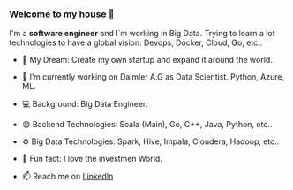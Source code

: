 ### Welcome to my house 👋

I'm a **software engineer** and I`m working in Big Data. Trying to learn a lot technologies to have a global vision: Devops, Docker, Cloud, Go, etc..

- 🚀 My Dream: Create my own startup and expand it around the world.

- 🔭 I’m currently working on Daimler A.G as Data Scientist. Python, Azure, ML.

- 💻 Background: Big Data Engineer.

- 😄 Backend Technologies: Scala (Main), Go, C++, Java, Python, etc..

- ⚙️ Big Data Technologies: Spark, Hive, Impala, Cloudera, Hadoop, etc..

- 🎁 Fun fact: I love the investmen World.

- 📫 Reach me on [Linkedln](https://www.linkedin.com/in/damasosanchezarenas/)


<!--
**damasosanchezarenas/damasosanchezarenas** is a ✨ _special_ ✨ repository because its `README.md` (this file) appears on your GitHub profile.

Here are some ideas to get you started:

- 🔭 I’m currently working on ...
- 🌱 I’m currently learning ...
- 👯 I’m looking to collaborate on ...
- 🤔 I’m looking for help with ...
- 💬 Ask me about ...
- 📫 How to reach me: ...
- 😄 Pronouns: ...
- ⚡ Fun fact: ...
-->
